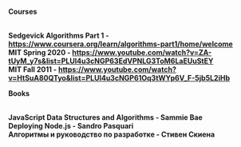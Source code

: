 <b>Courses<b>

<br>Sedgevick Algorithms Part 1 - https://www.coursera.org/learn/algorithms-part1/home/welcome
<br>MIT Spring 2020 - https://www.youtube.com/watch?v=ZA-tUyM_y7s&list=PLUl4u3cNGP63EdVPNLG3ToM6LaEUuStEY
<br>MIT Fall 2011 - https://www.youtube.com/watch?v=HtSuA80QTyo&list=PLUl4u3cNGP61Oq3tWYp6V_F-5jb5L2iHb

<b>Books<b>

<br>JavaScript Data Structures and Algorithms - Sammie Bae
<br>Deploying Node.js - Sandro Pasquari
<br>Алгоритмы и руководство по разработке - Стивен Скиена
